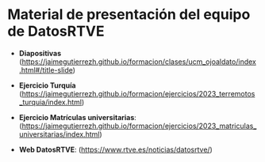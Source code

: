 # Material de presentación del equipo de DatosRTVE

* **Diapositivas** (https://jaimegutierrezh.github.io/formacion/clases/ucm_ojoaldato/index.html#/title-slide)
   
* **Ejercicio Turquía** (https://jaimegutierrezh.github.io/formacion/ejercicios/2023_terremotos_turquia/index.html)
                        
* **Ejercicio Matrículas universitarias**: (https://jaimegutierrezh.github.io/formacion/ejercicios/2023_matriculas_universitarias/index.html)

* **Web DatosRTVE**: (https://www.rtve.es/noticias/datosrtve/)



